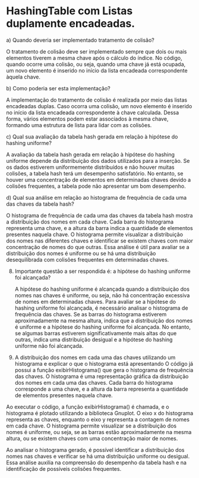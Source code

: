 # HashingTable com Listas duplamente encadeadas.
 
          
a) Quando deveria ser implementado tratamento de colisão?

O tratamento de colisão deve ser implementado sempre que dois ou mais elementos tiverem a mesma chave após o cálculo do índice. No código, quando ocorre uma colisão, ou seja, quando uma chave já está ocupada, um novo elemento é inserido no início da lista encadeada correspondente àquela chave.

b) Como poderia ser esta implementação?

A implementação do tratamento de colisão é realizada por meio das listas encadeadas duplas. Caso ocorra uma colisão, um novo elemento é inserido no início da lista encadeada correspondente à chave calculada. Dessa forma, vários elementos podem estar associados à mesma chave, formando uma estrutura de lista para lidar com as colisões.

c) Qual sua avaliação da tabela hash gerada em relação à hipótese do hashing uniforme?

A avaliação da tabela hash gerada em relação à hipótese do hashing uniforme depende da distribuição dos dados utilizados para a inserção. Se os dados estiverem uniformemente distribuídos e não houver muitas colisões, a tabela hash terá um desempenho satisfatório. No entanto, se houver uma concentração de elementos em determinadas chaves devido a colisões frequentes, a tabela pode não apresentar um bom desempenho.

d) Qual sua análise em relação ao histograma de frequência de cada uma das chaves da tabela hash?

O histograma de frequência de cada uma das chaves da tabela hash mostra a distribuição dos nomes em cada chave. Cada barra do histograma representa uma chave, e a altura da barra indica a quantidade de elementos presentes naquela chave. O histograma permite visualizar a distribuição dos nomes nas diferentes chaves e identificar se existem chaves com maior concentração de nomes do que outras. Essa análise é útil para avaliar se a distribuição dos nomes é uniforme ou se há uma distribuição desequilibrada com colisões frequentes em determinadas chaves.

8) Importante questão a ser respondida é: a hipótese do hashing uniforme foi alcançada?

   A hipótese do hashing uniforme é alcançada quando a distribuição dos nomes nas chaves é uniforme, ou seja, não há concentração excessiva de nomes em determinadas chaves. Para avaliar se a hipótese do hashing uniforme foi alcançada, é necessário analisar o histograma de frequência das chaves. Se as barras do histograma estiverem aproximadamente na mesma altura, indica que a distribuição dos nomes é uniforme e a hipótese do hashing uniforme foi alcançada. No entanto, se algumas barras estiverem significativamente mais altas do que outras, indica uma distribuição desigual e a hipótese do hashing uniforme não foi alcançada.

9) A distribuição dos nomes em cada uma das chaves utilizando um histograma e explicar o que o histograma está apresentando
O código já possui a função exibirHistograma() que gera o histograma de frequência das chaves. O histograma é uma representação gráfica da distribuição dos nomes em cada uma das chaves. Cada barra do histograma corresponde a uma chave, e a altura da barra representa a quantidade de elementos presentes naquela chave.

Ao executar o código, a função exibirHistograma() é chamada, e o histograma é plotado utilizando a biblioteca Gnuplot. O eixo x do histograma representa as chaves, enquanto o eixo y representa a contagem de nomes em cada chave. O histograma permite visualizar se a distribuição dos nomes é uniforme, ou seja, se as barras estão aproximadamente na mesma altura, ou se existem chaves com uma concentração maior de nomes.

Ao analisar o histograma gerado, é possível identificar a distribuição dos nomes nas chaves e verificar se há uma distribuição uniforme ou desigual. Essa análise auxilia na compreensão do desempenho da tabela hash e na identificação de possíveis colisões frequentes.


